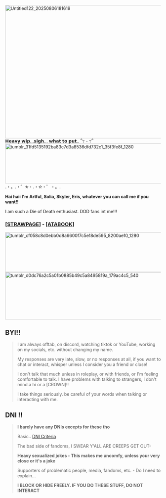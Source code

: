 <img width="736" height="431" alt="Untitled122_20250806181619" src="https://github.com/user-attachments/assets/ba94d923-fb2c-4830-8070-ae4268c3ffb5" />
𝗛𝗲𝗮𝘃𝘆 𝘄𝗶𝗽...𝘀𝗶𝗴𝗵... 𝘄𝗵𝗮𝘁 𝘁𝗼 𝗽𝘂𝘁.. ՞߹ - ߹՞
<img width="1280" height="129" alt="tumblr_31fd5135192ba83c7d3a8536dfd732c1_35f3fe8f_1280" src="https://github.com/user-attachments/assets/eb7b9f14-d536-468f-9573-05d8ce70146c" />
.・。.・゜✭・.・✫・゜・。.

**Hai haii I'm Artful, Solia, Skyler, Eris, whatever you can call me if you want!!**

I am such a Die of Death enthusiast. DOD fans int me!!!

### [[STRAWPAGE]](https://artfulsmagic.straw.page/) - [[ATABOOK]](https://artfulofmagic.atabook.org) 

<img width="1280" height="129" alt="tumblr_cf058c8d0ebb0d8a6600f7c5e18de595_8200ae10_1280" src="https://github.com/user-attachments/assets/266ac717-d5a8-41a4-a477-6c6c3977994f" />

<img width="540" height="153" alt="tumblr_d0dc76a2c5a01b0885b49c5a8495819a_179ac4c5_540" src="https://github.com/user-attachments/assets/fe59e797-8d87-46c3-9962-629cd7276ef0" />

## BYI!!
> I am always offtab, on discord, watching tiktok or YouTube, working on my socials, etc. without changing my name.
>
> My responses are very late, slow, or no responses at all, if you want to chat or interact, whisper unless I consider you a friend or close!
>
> I don't talk that much unless in roleplay, or with friends, or I'm feeling comfortable to talk. I have problems with talking to strangers, I don't mind a hi or a [CROWN]!!
>
> I take things seriously. be careful of your words when talking or interacting with me. 

## DNI !!
> **I barely have any DNIs excepts for these tho**
>
> Basic.. [DNI Criteria](https://rentry.co/dnfifreaks)
>
> The bad side of fandoms, I SWEAR Y'ALL ARE CREEPS GET OUT-
>
> **Heavy sexualized jokes - This makes me uncomfy, unless your very close or it's a joke**
>
> Supporters of problematic people, media, fandoms, etc. - Do I need to explain...
>
> **I BLOCK OR HIDE FREELY. IF YOU DO THESE STUFF, DO NOT INTERACT**
